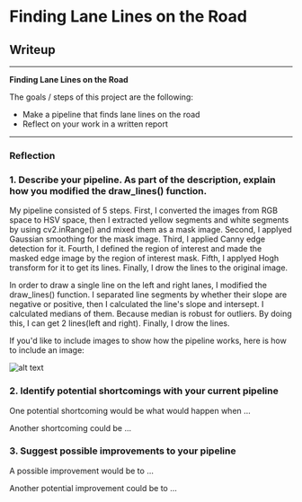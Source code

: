 # **Finding Lane Lines on the Road** 

## Writeup 

---

**Finding Lane Lines on the Road**

The goals / steps of this project are the following:
* Make a pipeline that finds lane lines on the road
* Reflect on your work in a written report


[//]: # (Image References)

[image1]: ./examples/grayscale.jpg "Grayscale"

---

### Reflection

### 1. Describe your pipeline. As part of the description, explain how you modified the draw_lines() function.

My pipeline consisted of 5 steps. First, I converted the images from RGB space to HSV space, then I extracted yellow segments and white segments by using cv2.inRange() and mixed them as a mask image.
Second, I applyed Gaussian smoothing for the mask image.
Third, I applied Canny edge detection for it.
Fourth, I defined the region of interest and made the masked edge image by the region of interest mask.
Fifth, I applyed Hogh transform for it to get its lines.
Finally, I drow the lines to the original image.


In order to draw a single line on the left and right lanes, I modified the draw_lines() function. I separated line segments by whether their slope are negative or positive, then I calculated the line's slope and intersept. I calculated medians of them. Because median is robust for outliers. 
By doing this, I can get 2 lines(left and right). Finally, I drow the lines.

If you'd like to include images to show how the pipeline works, here is how to include an image: 

![alt text][image1]


### 2. Identify potential shortcomings with your current pipeline


One potential shortcoming would be what would happen when ... 

Another shortcoming could be ...


### 3. Suggest possible improvements to your pipeline

A possible improvement would be to ...

Another potential improvement could be to ...
